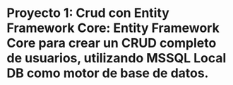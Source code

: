 # Proyecto 1: Crud con Entity Framework Core: Entity Framework Core para crear un CRUD completo de usuarios, utilizando MSSQL Local DB como motor de base de datos.
